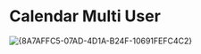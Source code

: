 # Calendar Multi User
![{8A7AFFC5-07AD-4D1A-B24F-10691FEFC4C2}](https://github.com/user-attachments/assets/b4fad377-71e9-4b4e-a877-24e0c3080808)
